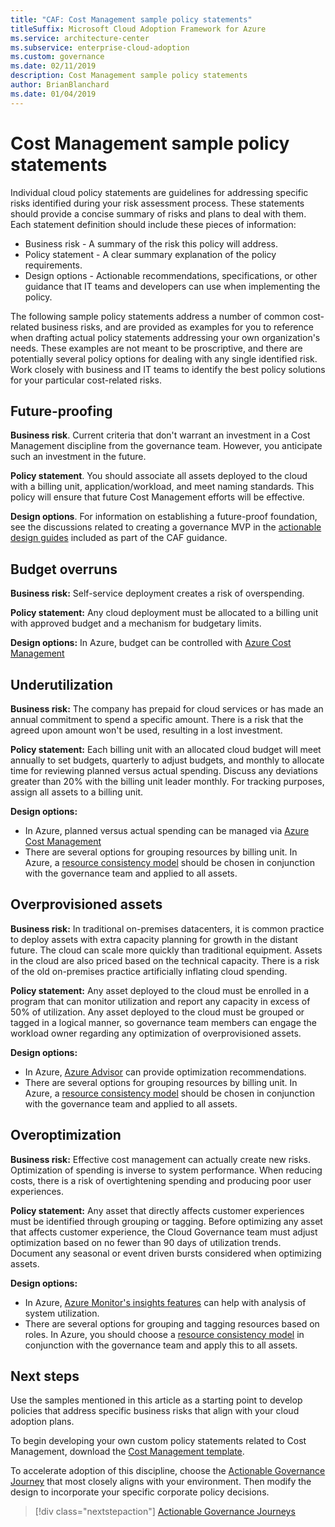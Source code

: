 ```yaml
---
title: "CAF: Cost Management sample policy statements"
titleSuffix: Microsoft Cloud Adoption Framework for Azure
ms.service: architecture-center
ms.subservice: enterprise-cloud-adoption
ms.custom: governance
ms.date: 02/11/2019
description: Cost Management sample policy statements
author: BrianBlanchard
ms.date: 01/04/2019
---
```


# Cost Management sample policy statements

Individual cloud policy statements are guidelines for addressing specific risks identified during your risk assessment process. These statements should provide a concise summary of risks and plans to deal with them. Each statement definition should include these pieces of information:

- Business risk - A summary of the risk this policy will address.
- Policy statement - A clear summary explanation of the policy requirements.
- Design options - Actionable recommendations, specifications, or other guidance that IT teams and developers can use when implementing the policy.

The following sample policy statements address a number of common cost-related business risks, and are provided as examples for you to reference when drafting actual policy statements addressing your own organization's needs. These examples are not meant to be proscriptive, and there are potentially several policy options for dealing with any single identified risk. Work closely with business and IT teams to identify the best policy solutions for your particular cost-related risks.  

## Future-proofing

**Business risk**. Current criteria that don't warrant an investment in a Cost Management discipline from the governance team. However, you anticipate such an investment in the future.

**Policy statement**. You should associate all assets deployed to the cloud with a billing unit, application/workload, and meet naming standards. This policy will ensure that future Cost Management efforts will be effective.

**Design options**. For information on establishing a future-proof foundation, see the discussions related to creating a governance MVP in the [actionable design guides](../journeys/overview.md) included as part of the CAF guidance.

## Budget overruns

**Business risk:** Self-service deployment creates a risk of overspending.

**Policy statement:** Any cloud deployment must be allocated to a billing unit with approved budget and a mechanism for budgetary limits.

**Design options:** In Azure, budget can be controlled with [Azure Cost Management](/azure/cost-management/manage-budgets)

## Underutilization

**Business risk:** The company has prepaid for cloud services or has made an annual commitment to spend a specific amount. There is a risk that the agreed upon amount won't be used, resulting in a lost investment.

**Policy statement:** Each billing unit with an allocated cloud budget will meet annually to set budgets, quarterly to adjust budgets, and monthly to allocate time for reviewing planned versus actual spending. Discuss any deviations greater than 20% with the billing unit leader monthly. For tracking purposes, assign all assets to a billing unit.

**Design options:**

- In Azure, planned versus actual spending can be managed via [Azure Cost Management](/azure/cost-management/quick-acm-cost-analysis)
- There are several options for grouping resources by billing unit. In Azure, a [resource consistency model](../../decision-guides/resource-consistency/overview.md) should be chosen in conjunction with the governance team and applied to all assets.

## Overprovisioned assets

**Business risk:** In traditional on-premises datacenters, it is common practice to deploy assets with extra capacity planning for growth in the distant future. The cloud can scale more quickly than traditional equipment. Assets in the cloud are also priced based on the technical capacity. There is a risk of the old on-premises practice artificially inflating cloud spending.

**Policy statement:** Any asset deployed to the cloud must be enrolled in a program that can monitor utilization and report any capacity in excess of 50% of utilization. Any asset deployed to the cloud must be grouped or tagged in a logical manner, so governance team members can engage the workload owner regarding any optimization of overprovisioned assets.

**Design options:**

- In Azure, [Azure Advisor](/azure/advisor/advisor-cost-recommendations) can provide optimization recommendations.
- There are several options for grouping resources by billing unit. In Azure, a [resource consistency model](../../decision-guides/resource-consistency/overview.md) should be chosen in conjunction with the governance team and applied to all assets.

## Overoptimization

**Business risk:** Effective cost management can actually create new risks. Optimization of spending is inverse to system performance. When reducing costs, there is a risk of overtightening spending and producing poor user experiences.

**Policy statement:** Any asset that directly affects customer experiences must be identified through grouping or tagging. Before optimizing any asset that affects customer experience, the Cloud Governance team must adjust optimization based on no fewer than 90 days of utilization trends. Document any seasonal or event driven bursts considered when optimizing assets.

**Design options:**

- In Azure, [Azure Monitor's insights features](/azure/azure-monitor/insights/vminsights-performance) can help with analysis of system utilization.
- There are several options for grouping and tagging resources based on roles. In Azure, you should choose a [resource consistency model](../../decision-guides/resource-consistency/overview.md) in conjunction with the governance team and apply this to all assets.

## Next steps

Use the samples mentioned in this article as a starting point to develop policies that address specific business risks that align with your cloud adoption plans.

To begin developing your own custom policy statements related to Cost Management, download the [Cost Management template](template.md).

To accelerate adoption of this discipline, choose the [Actionable Governance Journey](../journeys/overview.md) that most closely aligns with your environment. Then modify the design to incorporate your specific corporate policy decisions.

> [!div class="nextstepaction"]
> [Actionable Governance Journeys](../journeys/overview.md)

